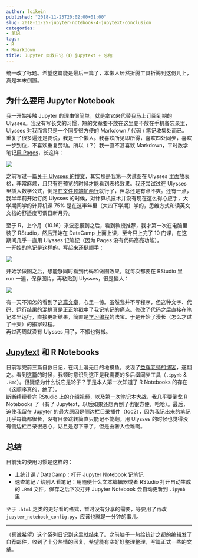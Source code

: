 ```yaml
---
author: loikein
published: "2018-11-25T20:02:00+01:00"
slug: 2018-11-25-jupyter-notebook-4-jupytext-conclusion
categories:
- 笔记
tags:
- R
- Rmarkdown
title: Jupyter 自救日记（4）jupytext + 总结
---
```

统一改了标题。希望这篇能是最后一篇了，本懒人居然折腾工具折腾到这份儿上，真是本末倒置。  
  

## 为什么要用 Jupyter Notebook

我一开始接触 Jupyter 的理由很简单，就是拿它来代替我马上订阅到期的 Ulysses。我没有写长文的习惯，短的文章要不放在这里要不放在手机备忘录里，Ulysses 对我而言只是一个同步很方便的 Markdown / 代码 / 笔记收集处而已。  
重复了很多遍还是要说，我是一个懒人。我喜欢所见即所得，喜欢四处同步，喜欢一步到位，不喜欢重复劳动。所以（？）我一直不甚喜欢 Markdown，平时数学笔记[用 Pages](https://support.apple.com/zh-cn/HT202501)，长这样：  

[![](/post-img/2018-11-25-jupyter-zi-jiu-ri-ji-4-jupytext-zong-jie-Screenshot%2B2018-11-25%2Bat%2B19.30.20.png)](../images/2018-11-25-jupyter-zi-jiu-ri-ji-4-jupytext-zong-jie-Screenshot%2B2018-11-25%2Bat%2B19.30.20.png)


之前写过一篇[关于 Ulysses 的博文](https://loikein.blogspot.com/2018/09/ulysses.html)，其实那是我第一次试图在 Ulysses 里面放表格，非常麻烦，且只有在预览的时候才能看到表格效果。我还尝试过在 Ulysses 里插入数学公式，倒是[在文件顶端加两行](https://ulysses.app/tutorials/writing-equations)就行了，但总还是有点不爽。还有一点，我半年前开始订阅 Ulysses 的时候，对计算机技术并没有现在这么得心应手，大学期间学的计算机课 75% 是在这半年里（大四下学期）学的，思维方式和读英文文档的舒适度可谓日新月异。  
  
至于 R，上个月（10.16）来波恩报到之后，看到教授推荐，我才第一次在电脑里装了 RStudio，然后开始在 DataCamp 上面上课，至今只上完了 10 门课，在这期间几乎一直用 Ulysses 记笔记（因为 Pages 没有代码高亮功能）。  
一开始的笔记是这样的，写起来还挺顺手：  

[![](/post-img/2018-11-25-jupyter-zi-jiu-ri-ji-4-jupytext-zong-jie-Screenshot%2B2018-11-25%2Bat%2B19.19.30.png)](../images/2018-11-25-jupyter-zi-jiu-ri-ji-4-jupytext-zong-jie-Screenshot%2B2018-11-25%2Bat%2B19.19.30.png)

开始学做图之后，想能够同时看到代码和做图效果，就每次都要在 RStudio 里 run 一遍，保存图片，再粘贴到 Ulysses，很是恼人：  

[![](/post-img/2018-11-25-jupyter-zi-jiu-ri-ji-4-jupytext-zong-jie-Screenshot%2B2018-11-25%2Bat%2B19.20.39.png)](../images/2018-11-25-jupyter-zi-jiu-ri-ji-4-jupytext-zong-jie-Screenshot%2B2018-11-25%2Bat%2B19.20.39.png)

  
有一天不知怎的看到了[这篇文章](https://www.jianshu.com/p/86117613b7a6)，心里一惊。虽然我并不写程序，但这种文字、代码、运行结果的混排真是正正地戳中了我记笔记的痛点。修改了代码之后直接在笔记本里运行，直接更新结果，简直是[学习编程](https://i.imgur.com/IarNH89.jpg)的法宝。于是开始了漫长（怎么才过了十天）的搬家过程。  
再过两周就没有 Ulysses 用了，不搬也得搬。  
  

## [Jupytext](https://github.com/mwouts/jupytext) 和 R Notebooks

日前写完前三篇自救日记，在网上漫无目的地摸鱼，发现了[益辉老师的博客](https://yihui.name/cn/)，遂翻之。看到[这篇](https://yihui.name/cn/2018/09/pursuit-of-likes/)的时候，我顿时意识到这正是我需要的多后缀同步工具（`.ipynb` & `.Rmd`）。但疑惑为什么说它是轮子？于是本人第一次知道了 R Notebooks 的存在（这顺序真的，绝了）。  
断断续续看完 RStudio 上的[介绍视频](https://www.rstudio.com/resources/webinars/introducing-notebooks-with-r-markdown/)，以及[第一次笔记本大战](https://yihui.name/en/2018/09/notebook-war/)，我几乎要倒戈 R Notebooks 了（有了 Jupytext，以后如果还想再倒了也很方便，哈哈）。最后，迫使我留在 Jupyter 的最大原因是侧边栏目录插件（toc2），因为我记出来的笔记几乎每篇都很长，没有目录跳转简直只能记不能翻。用 Ulysses 的时候也觉得没有侧边栏目录很恶心，姑且是忍下来了，但是由奢入俭难啊。  
  

## 总结

目前我的使用习惯是这样的：  

-   上统计课 / DataCamp：打开 Jupyter Notebook 记笔记
-   速查笔记 / 给别人看笔记：用随便什么文本编辑器或者 RStudio
    打开自动生成的 `.Rmd` 文件，保存之后下次打开 Jupyter
    Notebook 会自动更新到 `.ipynb` 里

至于 `.html` 之类的更好看的格式，暂时没有分享的需要，等要用了再改
`jupyter_notebook_config.py`，应该也就是一分钟的事儿。  
  

------------------------------------------------------------------------

  
（真诚希望）这个系列日记到这里就结束了。之前脑子一热给统计之都的编辑发了自荐邮件，收到了十分热情的回复，希望能有空好好整理整理，写篇正式一些的文章。
